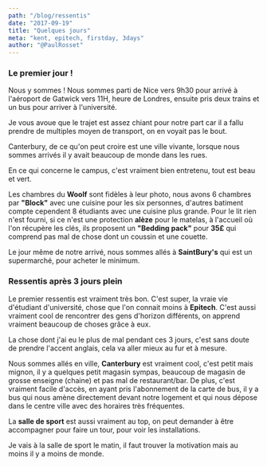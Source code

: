 ```yaml
---
path: "/blog/ressentis"
date: "2017-09-19"
title: "Quelques jours"
meta: "kent, epitech, firstday, 3days"
author: "@PaulRosset"
---
```


### Le premier jour !

Nous y sommes ! Nous sommes parti de Nice vers 9h30 pour arrivé à l'aéroport de Gatwick vers 11H, heure de Londres, ensuite pris deux trains et un bus pour arriver à l'université.

Je vous avoue que le trajet est assez chiant pour notre part car il a fallu prendre de multiples moyen de transport, on en voyait pas le bout.

Canterbury, de ce qu'on peut croire est une ville vivante, lorsque nous sommes arrivés il y avait beaucoup de monde dans les rues.

En ce qui concerne le campus, c'est vraiment bien entretenu, tout est beau et vert.

Les chambres du **Woolf** sont fidèles à leur photo, nous avons 6 chambres par **"Block"** avec une cuisine pour les six personnes, d'autres batiment compte cependent 8 étudiants avec une cuisine plus grande. Pour le lit rien n'est fourni, si ce n'est une protection **alèze** pour le matelas, à l'accueil où l'on récupère les clés, ils proposent un **"Bedding pack"** pour **35£** qui comprend pas mal de chose dont un coussin et une couette.

Le jour même de notre arrivé, nous sommes allés à **SaintBury's** qui est un supermarché, pour acheter le minimum.

### Ressentis après 3 jours plein

Le premier ressentis est vraiment très bon. C'est super, la vraie vie d'étudiant d'université, chose que l'on connait moins à **Epitech**. C'est aussi vraiment cool de rencontrer des gens d'horizon différents, on apprend vraiment beaucoup de choses grâce à eux.

La chose dont j'ai eu le plus de mal pendant ces 3 jours, c'est sans doute de prendre l'accent anglais, cela va aller mieux au fur et à mesure.

Nous sommes allés en ville, **Canterbury** est vraiment cool, c'est petit mais mignon, il y a quelques petit magasin sympas, beaucoup de magasin de grosse enseigne (chaine) et pas mal de restaurant/bar. De plus, c'est vraiment facile d'accès, en ayant pris l'abonnement de la carte de bus, il y a bus qui nous amène directement devant notre logement et qui nous dépose dans le centre ville avec des horaires très fréquentes.

La **salle de sport** est aussi vraiment au top, on peut demander à être accompagner pour faire un tour, pour voir les installations.

Je vais à la salle de sport le matin, il faut trouver la motivation mais au moins il y a moins de monde.
